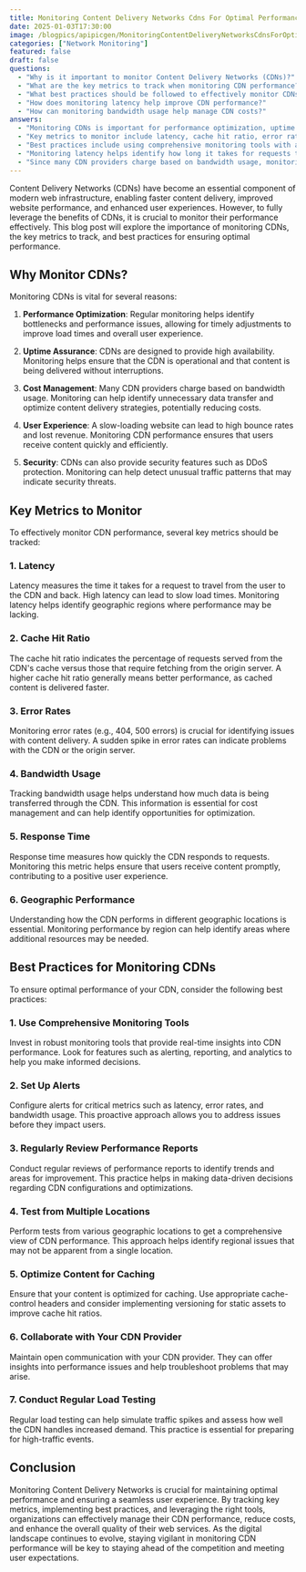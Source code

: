 ```yaml
---
title: Monitoring Content Delivery Networks Cdns For Optimal Performance
date: 2025-01-03T17:30:00
image: /blogpics/apipicgen/MonitoringContentDeliveryNetworksCdnsForOptimalPerformance-0C3LQ7Q0U7.jpg
categories: ["Network Monitoring"]
featured: false
draft: false
questions:
  - "Why is it important to monitor Content Delivery Networks (CDNs)?"
  - "What are the key metrics to track when monitoring CDN performance?"
  - "What best practices should be followed to effectively monitor CDNs?"
  - "How does monitoring latency help improve CDN performance?"
  - "How can monitoring bandwidth usage help manage CDN costs?"
answers:
  - "Monitoring CDNs is important for performance optimization, uptime assurance, cost management, enhancing user experience, and security. It helps identify bottlenecks, ensures high availability, controls bandwidth costs, improves load times, and detects potential security threats."
  - "Key metrics to monitor include latency, cache hit ratio, error rates, bandwidth usage, response time, and geographic performance. Tracking these metrics helps identify performance issues and optimize content delivery."
  - "Best practices include using comprehensive monitoring tools with alerting and analytics, setting up alerts for critical metrics, regularly reviewing performance reports, testing from multiple geographic locations, optimizing content for caching, collaborating with the CDN provider, and conducting regular load testing."
  - "Monitoring latency helps identify how long it takes for requests to travel between users and the CDN. High latency can cause slow load times, so tracking it allows you to pinpoint geographic regions with poor performance and take steps to improve speed."
  - "Since many CDN providers charge based on bandwidth usage, monitoring this metric helps identify unnecessary data transfers and optimize content delivery strategies, which can reduce overall costs."
---
```

Content Delivery Networks (CDNs) have become an essential component of modern web infrastructure, enabling faster content delivery, improved website performance, and enhanced user experiences. However, to fully leverage the benefits of CDNs, it is crucial to monitor their performance effectively. This blog post will explore the importance of monitoring CDNs, the key metrics to track, and best practices for ensuring optimal performance.

## Why Monitor CDNs?

Monitoring CDNs is vital for several reasons:

1. **Performance Optimization**: Regular monitoring helps identify bottlenecks and performance issues, allowing for timely adjustments to improve load times and overall user experience.

2. **Uptime Assurance**: CDNs are designed to provide high availability. Monitoring helps ensure that the CDN is operational and that content is being delivered without interruptions.

3. **Cost Management**: Many CDN providers charge based on bandwidth usage. Monitoring can help identify unnecessary data transfer and optimize content delivery strategies, potentially reducing costs.

4. **User Experience**: A slow-loading website can lead to high bounce rates and lost revenue. Monitoring CDN performance ensures that users receive content quickly and efficiently.

5. **Security**: CDNs can also provide security features such as DDoS protection. Monitoring can help detect unusual traffic patterns that may indicate security threats.

## Key Metrics to Monitor

To effectively monitor CDN performance, several key metrics should be tracked:

### 1. **Latency**

Latency measures the time it takes for a request to travel from the user to the CDN and back. High latency can lead to slow load times. Monitoring latency helps identify geographic regions where performance may be lacking.

### 2. **Cache Hit Ratio**

The cache hit ratio indicates the percentage of requests served from the CDN's cache versus those that require fetching from the origin server. A higher cache hit ratio generally means better performance, as cached content is delivered faster.

### 3. **Error Rates**

Monitoring error rates (e.g., 404, 500 errors) is crucial for identifying issues with content delivery. A sudden spike in error rates can indicate problems with the CDN or the origin server.

### 4. **Bandwidth Usage**

Tracking bandwidth usage helps understand how much data is being transferred through the CDN. This information is essential for cost management and can help identify opportunities for optimization.

### 5. **Response Time**

Response time measures how quickly the CDN responds to requests. Monitoring this metric helps ensure that users receive content promptly, contributing to a positive user experience.

### 6. **Geographic Performance**

Understanding how the CDN performs in different geographic locations is essential. Monitoring performance by region can help identify areas where additional resources may be needed.

## Best Practices for Monitoring CDNs

To ensure optimal performance of your CDN, consider the following best practices:

### 1. **Use Comprehensive Monitoring Tools**

Invest in robust monitoring tools that provide real-time insights into CDN performance. Look for features such as alerting, reporting, and analytics to help you make informed decisions.

### 2. **Set Up Alerts**

Configure alerts for critical metrics such as latency, error rates, and bandwidth usage. This proactive approach allows you to address issues before they impact users.

### 3. **Regularly Review Performance Reports**

Conduct regular reviews of performance reports to identify trends and areas for improvement. This practice helps in making data-driven decisions regarding CDN configurations and optimizations.

### 4. **Test from Multiple Locations**

Perform tests from various geographic locations to get a comprehensive view of CDN performance. This approach helps identify regional issues that may not be apparent from a single location.

### 5. **Optimize Content for Caching**

Ensure that your content is optimized for caching. Use appropriate cache-control headers and consider implementing versioning for static assets to improve cache hit ratios.

### 6. **Collaborate with Your CDN Provider**

Maintain open communication with your CDN provider. They can offer insights into performance issues and help troubleshoot problems that may arise.

### 7. **Conduct Regular Load Testing**

Regular load testing can help simulate traffic spikes and assess how well the CDN handles increased demand. This practice is essential for preparing for high-traffic events.

## Conclusion

Monitoring Content Delivery Networks is crucial for maintaining optimal performance and ensuring a seamless user experience. By tracking key metrics, implementing best practices, and leveraging the right tools, organizations can effectively manage their CDN performance, reduce costs, and enhance the overall quality of their web services. As the digital landscape continues to evolve, staying vigilant in monitoring CDN performance will be key to staying ahead of the competition and meeting user expectations.